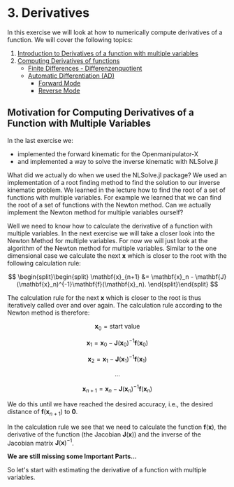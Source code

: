 # 3. Derivatives

In this exercise we will look at how to numerically compute derivatives of a function. We will cover the following topics:
1. [Introduction to Derivatives of a function with multiple variables](Introduction-to-Derivatives)
2. [Computing Derivatives of functions](computing-derivatives)
    - [Finite Differences - Differenzenquotient](finite-differences)
    - [Automatic Differentiation (AD)](automatic-differentiation)
        - [Forward Mode](forward-mode)
        - [Reverse Mode](reverse-mode)


## Motivation for Computing Derivatives of a Function with Multiple Variables

In the last exercise we: 
- implemented the forward kinematic for the Openmanipulator-X
- and implemented a way to solve the inverse kinematic with NLSolve.jl

What did we actually do when we used the NLSolve.jl package? We used an implementation of a root finding method to find the solution to our inverse kinematic problem. We learned in the lecture how to find the root of a set of functions with multiple variables. For example we learned that we can find the root of a set of functions with the Newton method. Can we actually implement the Newton method for multiple variables ourself? 

Well we need to know how to calculate the derivative of a function with multiple variables. In the next exercise we will take a closer look into the Newton Method for multiple variables. For now we will just look at the algorithm of the Newton method for multiple variables. Similar to the one dimensional case we calculate the next $\mathbf{x}$ which is closer to the root with the following calculation rule:

$$
\begin{split}\begin{split}
  \mathbf{x}_{n+1} &= \mathbf{x}_n - \mathbf{J}(\mathbf{x}_n)^{-1}\mathbf{f}(\mathbf{x}_n).
\end{split}\end{split}
$$

The calculation rule for the next $\mathbf{x}$ which is closer to the root is thus iteratively called over and over again. The calculation rule according to the Newton method is therefore:

$$
\mathbf{x}_0 = \text{start value}
$$

$$
\mathbf{x}_{1} = \mathbf{x}_0 - \mathbf{J}(\mathbf{x}_0)^{-1}\mathbf{f}(\mathbf{x}_0)
$$

$$
\mathbf{x}_{2} = \mathbf{x}_{1} - \mathbf{J}(\mathbf{x}_{1})^{-1}\mathbf{f}(\mathbf{x}_{1})
$$

$$
...
$$

$$
\mathbf{x}_{n+1} = \mathbf{x}_n - \mathbf{J}(\mathbf{x}_n)^{-1}\mathbf{f}(\mathbf{x}_n)
$$

We do this until we have reached the desired accuracy, i.e., the desired distance of $\mathbf{f}(\mathbf{x}_{n+1})$ to $\mathbf{0}$.

In the calculation rule we see that we need to calculate the function $\mathbf{f}(\mathbf{x})$, the derivative of the function (the Jacobian $\mathbf{J}(\mathbf{x})$) and the inverse of the Jacobian matrix $\mathbf{J}(\mathbf{x})^{-1}$.

**We are still missing some Important Parts...**

So let's start with estimating the derivative of a function with multiple variables.






